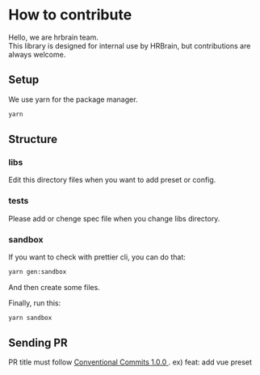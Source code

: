 # How to contribute

Hello, we are hrbrain team.  
This library is designed for internal use by HRBrain, but contributions are always welcome.

## Setup

We use yarn for the package manager.

```bash
yarn
```

## Structure

### libs

Edit this directory files when you want to add preset or config.

### tests

Please add or chenge spec file when you change libs directory.

### sandbox

If you want to check with prettier cli, you can do that:

```bash
yarn gen:sandbox
```

And then create some files.

Finally, run this:

```bash
yarn sandbox
```

## Sending PR

PR title must follow [Conventional Commits 1.0.0
](https://www.conventionalcommits.org/en/v1.0.0/).
ex) feat: add vue preset
